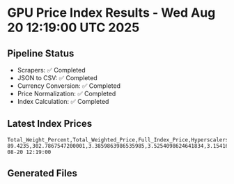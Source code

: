 # GPU Price Index Results - Wed Aug 20 12:19:00 UTC 2025

## Pipeline Status
- Scrapers: ✅ Completed
- JSON to CSV: ✅ Completed
- Currency Conversion: ✅ Completed
- Price Normalization: ✅ Completed
- Index Calculation: ✅ Completed

## Latest Index Prices
```
Total_Weight_Percent,Total_Weighted_Price,Full_Index_Price,Hyperscalers_Only_Price,Non_Hyperscalers_Only_Price,Hyperscaler_Weight,Non_Hyperscaler_Weight,Calculation_Date
89.4235,302.7867547200001,3.3859863986535985,3.5254098624641834,3.154164038888146,55.84,33.583499999999994,2025-08-20 12:19:00
```

## Generated Files
```
```
